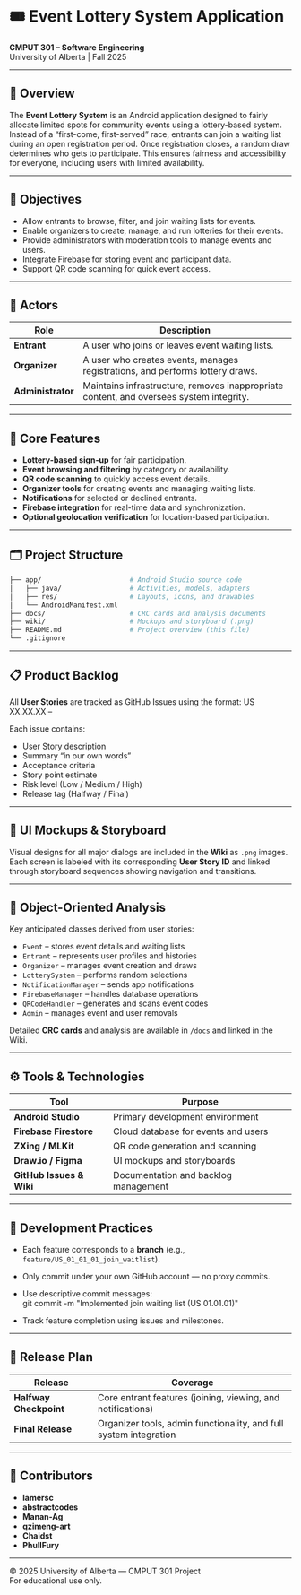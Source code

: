 # 🎟️ Event Lottery System Application  
**CMPUT 301 – Software Engineering**  
University of Alberta | Fall 2025  

---

## 📘 Overview
The **Event Lottery System** is an Android application designed to fairly allocate limited spots for community events using a lottery-based system.  
Instead of a “first-come, first-served” race, entrants can join a waiting list during an open registration period. Once registration closes, a random draw determines who gets to participate. This ensures fairness and accessibility for everyone, including users with limited availability.

---

## 🎯 Objectives
- Allow entrants to browse, filter, and join waiting lists for events.  
- Enable organizers to create, manage, and run lotteries for their events.  
- Provide administrators with moderation tools to manage events and users.  
- Integrate Firebase for storing event and participant data.  
- Support QR code scanning for quick event access.  

---

## 👥 Actors
| Role | Description |
|------|--------------|
| **Entrant** | A user who joins or leaves event waiting lists. |
| **Organizer** | A user who creates events, manages registrations, and performs lottery draws. |
| **Administrator** | Maintains infrastructure, removes inappropriate content, and oversees system integrity. |

---

## 🧩 Core Features
- **Lottery-based sign-up** for fair participation.  
- **Event browsing and filtering** by category or availability.  
- **QR code scanning** to quickly access event details.  
- **Organizer tools** for creating events and managing waiting lists.  
- **Notifications** for selected or declined entrants.  
- **Firebase integration** for real-time data and synchronization.  
- **Optional geolocation verification** for location-based participation.  

---

## 🗂️ Project Structure
```bash
├── app/                      # Android Studio source code
│   ├── java/                 # Activities, models, adapters
│   ├── res/                  # Layouts, icons, and drawables
│   └── AndroidManifest.xml
├── docs/                     # CRC cards and analysis documents
├── wiki/                     # Mockups and storyboard (.png)
├── README.md                 # Project overview (this file)
└── .gitignore
```

---

## 📋 Product Backlog
All **User Stories** are tracked as GitHub Issues using the format:
US XX.XX.XX – <short summary>


Each issue contains:
- User Story description  
- Summary “in our own words”  
- Acceptance criteria  
- Story point estimate  
- Risk level (Low / Medium / High)  
- Release tag (Halfway / Final)

---

## 🎨 UI Mockups & Storyboard
Visual designs for all major dialogs are included in the **Wiki** as `.png` images.  
Each screen is labeled with its corresponding **User Story ID** and linked through storyboard sequences showing navigation and transitions.

---

## 🧱 Object-Oriented Analysis
Key anticipated classes derived from user stories:
- `Event` – stores event details and waiting lists  
- `Entrant` – represents user profiles and histories  
- `Organizer` – manages event creation and draws  
- `LotterySystem` – performs random selections  
- `NotificationManager` – sends app notifications  
- `FirebaseManager` – handles database operations  
- `QRCodeHandler` – generates and scans event codes  
- `Admin` – manages event and user removals  

Detailed **CRC cards** and analysis are available in `/docs` and linked in the Wiki.

---

## ⚙️ Tools & Technologies
| Tool | Purpose |
|------|----------|
| **Android Studio** | Primary development environment |
| **Firebase Firestore** | Cloud database for events and users |
| **ZXing / MLKit** | QR code generation and scanning |
| **Draw.io / Figma** | UI mockups and storyboards |
| **GitHub Issues & Wiki** | Documentation and backlog management |

---

## 🚀 Development Practices
- Each feature corresponds to a **branch** (e.g., `feature/US_01_01_01_join_waitlist`).  
- Only commit under your own GitHub account — no proxy commits.  
- Use descriptive commit messages:  
git commit -m "Implemented join waiting list (US 01.01.01)"

- Track feature completion using issues and milestones.

---

## 🧪 Release Plan
| Release | Coverage |
|----------|-----------|
| **Halfway Checkpoint** | Core entrant features (joining, viewing, and notifications) |
| **Final Release** | Organizer tools, admin functionality, and full system integration |

---

## 📧 Contributors
- **lamersc**
- **abstractcodes**
- **Manan-Ag**
- **qzimeng-art**
- **Chaidst**
- **PhullFury**


---

© 2025 University of Alberta — CMPUT 301 Project  
For educational use only.
